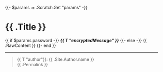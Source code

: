 {{- $params := .Scratch.Get "params" -}}
# {{ .Title }}

{{ if $params.password -}}
  ***{{ T "encryptedMessage" }}***
{{- else -}}
  {{ .RawContent }}
{{- end }}

---

> {{ T "author"}}: {{ .Site.Author.name }}  
> {{ .Permalink }}
